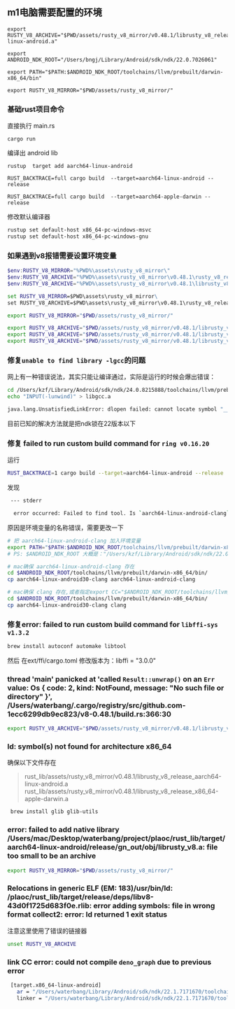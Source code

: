 ## m1电脑需要配置的环境


```shell
export RUSTY_V8_ARCHIVE="$PWD/assets/rusty_v8_mirror/v0.48.1/librusty_v8_release_aarch64-linux-android.a"

export ANDROID_NDK_ROOT="/Users/bngj/Library/Android/sdk/ndk/22.0.7026061"

export PATH="$PATH:$ANDROID_NDK_ROOT/toolchains/llvm/prebuilt/darwin-x86_64/bin"

export RUSTY_V8_MIRROR="$PWD/assets/rusty_v8_mirror/"
```

### 基础rust项目命令

直接执行 main.rs

```shell
cargo run
```

编译出 android lib

```shell
rustup  target add aarch64-linux-android

RUST_BACKTRACE=full cargo build  --target=aarch64-linux-android --release

RUST_BACKTRACE=full cargo build  --target=aarch64-apple-darwin --release
```

修改默认编译器

```bash
rustup set default-host x86_64-pc-windows-msvc
rustup set default-host x86_64-pc-windows-gnu
```

### 如果遇到v8报错需要设置环境变量

```powershell
$env:RUSTY_V8_MIRROR="%PWD%\assets\rusty_v8_mirror\"
$env:RUSTY_V8_ARCHIVE="%PWD%\assets\rusty_v8_mirror\v0.48.1\rusty_v8_release_x86_64-pc-windows-msvc.lib"
$env:RUSTY_V8_ARCHIVE="%PWD%\assets\rusty_v8_mirror\v0.48.1\librusty_v8_release_aarch64-linux-android.a"
```

```cmd
set RUSTY_V8_MIRROR=$PWD\assets\rusty_v8_mirror\
set RUSTY_V8_ARCHIVE=$PWD\assets\rusty_v8_mirror\v0.48.1\rusty_v8_release_x86_64-pc-windows-msvc.lib
```

```bash
export RUSTY_V8_MIRROR="$PWD/assets/rusty_v8_mirror/"

export RUSTY_V8_ARCHIVE="$PWD/assets/rusty_v8_mirror/v0.48.1/librusty_v8_release_aarch64-linux-android.a"
export RUSTY_V8_ARCHIVE="$PWD/assets/rusty_v8_mirror/v0.48.1/librusty_v8_release_aarch64-unknown-linux-gnu.a"
export RUSTY_V8_ARCHIVE="$PWD/assets/rusty_v8_mirror/v0.48.1/librusty_v8_release_aarch64-apple-darwin.a"
```

### 修复`unable to find library -lgcc`的问题

网上有一种错误说法，其实只能让编译通过，实际是运行的时候会爆出错误：

```bash
cd /Users/kzf/Library/Android/sdk/ndk/24.0.8215888/toolchains/llvm/prebuilt/darwin-x86_64/lib64/clang/14.0.1/lib/linux/aarch64
echo "INPUT(-lunwind)" > libgcc.a

java.lang.UnsatisfiedLinkError: dlopen failed: cannot locate symbol "__emutls_get_address" referenced by "/data/app/~~xgQux0SWdH8NR7GLHyXCNg==/org.bfchain.rust.example-1rL1uIoeTHAxKOyHiDM32w==/base.apk!/lib/arm64-v8a/librust_lib.so"...
```

目前已知的解决方法就是把ndk锁在22版本以下

### 修复 failed to run custom build command for `ring v0.16.20`

运行

```bash
RUST_BACKTRACE=1 cargo build --target=aarch64-linux-android --release
```

发现

```bash
 --- stderr

  error occurred: Failed to find tool. Is `aarch64-linux-android-clang` installed?
```

原因是环境变量的名称错误，需要更改一下

```bash
# 把 aarch64-linux-android-clang 加入环境变量
export PATH="$PATH:$ANDROID_NDK_ROOT/toolchains/llvm/prebuilt/darwin-x86_64/bin"
# PS: $ANDROID_NDK_ROOT 大概是："/Users/kzf/Library/Android/sdk/ndk/22.0.7026061" 需要代码NDK版本号

# mac确保 aarch64-linux-android-clang 存在
cd $ANDROID_NDK_ROOT/toolchains/llvm/prebuilt/darwin-x86_64/bin/
cp aarch64-linux-android30-clang aarch64-linux-android-clang

# mac确保 clang 存在,或者指定export CC="$ANDROID_NDK_ROOT/toolchains/llvm/prebuilt/darwin-x86_64/bin/aarch64-linux-android30-clang"
cd $ANDROID_NDK_ROOT/toolchains/llvm/prebuilt/darwin-x86_64/bin/
cp aarch64-linux-android30-clang clang
```

### 修复error: failed to run custom build command for `libffi-sys v1.3.2`

```bash
brew install autoconf automake libtool
```

然后 在ext/ffi/cargo.toml
修改版本为：libffi = "3.0.0"

### thread 'main' panicked at 'called `Result::unwrap()` on an `Err` value: Os { code: 2, kind: NotFound, message: "No such file or directory" }', /Users/waterbang/.cargo/registry/src/github.com-1ecc6299db9ec823/v8-0.48.1/build.rs:366:30

```bash
export RUSTY_V8_ARCHIVE="$PWD/assets/rusty_v8_mirror/v0.48.1/librusty_v8_release_aarch64-linux-android.a"
```

### ld: symbol(s) not found for architecture x86_64

确保以下文件存在
  > rust_lib/assets/rusty_v8_mirror/v0.48.1/librusty_v8_release_aarch64-linux-android.a
  > rust_lib/assets/rusty_v8_mirror/v0.48.1/librusty_v8_release_x86_64-apple-darwin.a

```bash
 brew install glib glib-utils
```

### error: failed to add native library /Users/mac/Desktop/waterbang/project/plaoc/rust_lib/target/aarch64-linux-android/release/gn_out/obj/librusty_v8.a: file too small to be an archive

```bash
export RUSTY_V8_MIRROR="$PWD/assets/rusty_v8_mirror/"
```

### Relocations in generic ELF (EM: 183)/usr/bin/ld: /plaoc/rust_lib/target/release/deps/libv8-43d0f1725d683f0e.rlib: error adding symbols: file in wrong format  collect2: error: ld returned 1 exit status

注意这里使用了错误的链接器

```bash
unset RUSTY_V8_ARCHIVE
```

### link CC error: could not compile `deno_graph` due to previous error

```bash
 [target.x86_64-linux-android]
   ar = "/Users/waterbang/Library/Android/sdk/ndk/22.1.7171670/toolchains/llvm/prebuilt/darwin-x86_64/bin/x86_64-linux-android-ar"
   linker = "/Users/waterbang/Library/Android/sdk/ndk/22.1.7171670/toolchains/llvm/prebuilt/darwin-x86_64/bin/x86_64-linux-android28-clang++"
```
